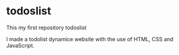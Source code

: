 # todoslist
This my first repository todoslist

I made a todolist dynamice website with the use of HTML, CSS and JavaScript.
